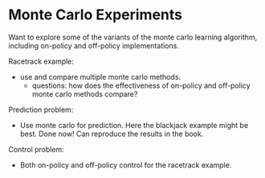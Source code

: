 # Monte Carlo Experiments

Want to explore some of the variants of the monte carlo learning algorithm,
including on-policy and off-policy implementations. 


Racetrack example:

- use and compare multiple monte carlo methods.
    - questions: how does the effectiveness of on-policy and off-policy monte
      carlo methods compare?

Prediction problem:

- Use monte carlo for prediction. Here the blackjack example might be best.
  Done now! Can reproduce the results in the book. 


Control problem:

- Both on-policy and off-policy control for the racetrack example.
